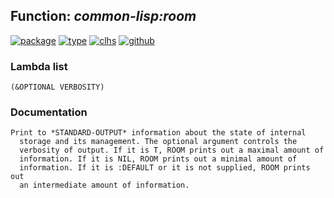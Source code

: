 ## Function: ***common-lisp:room***
[![package](https://img.shields.io/badge/Package-COMMON--LISP-5f9ea0.svg?style=social&colorA=999999)](../) [![type](https://img.shields.io/badge/Type-Function-5f9ea0.svg?style=social&colorA=999999)](../#function) [![clhs](https://img.shields.io/badge/CLHS-ROOM-5f9ea0.svg?style=social&colorA=999999)](http://www.lispworks.com/documentation/HyperSpec/Body/f_room.htm) [![github](https://img.shields.io/badge/GitHub-View_the_source-5f9ea0.svg?style=social&colorA=999999&logo=github)](https://github.com/sbcl/sbcl/blob/master/src/code/room.lisp/) 
### Lambda list
```
(&OPTIONAL VERBOSITY)
```
### Documentation
```
Print to *STANDARD-OUTPUT* information about the state of internal
  storage and its management. The optional argument controls the
  verbosity of output. If it is T, ROOM prints out a maximal amount of
  information. If it is NIL, ROOM prints out a minimal amount of
  information. If it is :DEFAULT or it is not supplied, ROOM prints out
  an intermediate amount of information.
```
